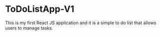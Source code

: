 # ToDoListApp-V1
This is my first React JS application and it is a simple to do list that allows users to manage tasks.
